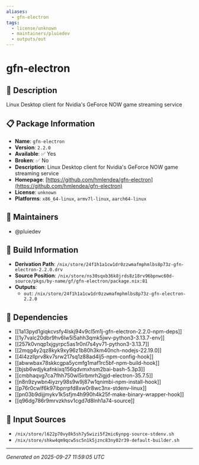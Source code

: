 ```yaml
---
aliases:
  - gfn-electron
tags:
  - license/unknown
  - maintainers/pluiedev
  - outputs/out
---
```


# gfn-electron

## 📝 Description

Linux Desktop client for Nvidia's GeForce NOW game streaming service

## 📋 Package Information

- **Name**: `gfn-electron`
- **Version**: `2.2.0`
- **Available**: ✅ Yes
- **Broken**: ✅ No
- **Description**: Linux Desktop client for Nvidia's GeForce NOW game streaming service
- **Homepage**: [https://github.com/hmlendea/gfn-electron](https://github.com/hmlendea/gfn-electron)
- **License**: `unknown`
- **Platforms**: `x86_64-linux`, `armv7l-linux`, `aarch64-linux`
## 👥 Maintainers

- @pluiedev


## 🔧 Build Information

- **Derivation Path**: `/nix/store/24f1h1a1cw1dr0zzwmafmphmlbs8p73z-gfn-electron-2.2.0.drv`
- **Source Position**: `/nix/store/ns30sqxb36k8jrds8z18rv96bpnwc60d-source/pkgs/by-name/gf/gfn-electron/package.nix:81`
- **Outputs**:
  - `out`:  `/nix/store/24f1h1a1cw1dr0zzwmafmphmlbs8p73z-gfn-electron-2.2.0`

## 🔗 Dependencies

- [[1a13pyd1giqkcvsfy4lskj94v9cl5m1j-gfn-electron-2.2.0-npm-deps]]
- [[1y7valc20dbr9hv6lw5l5ahh3qmk5jwv-python3-3.13.7-env]]
- [[257k0vnqp1xjgyrpc5as1r0nl7s4yv71-python3-3.13.7]]
- [[2mqg4y2qz8kyk9xy96z1b80h3km40nch-nodejs-22.19.0]]
- [[4l4zzllprv8kv7srw217sq1z88ad4lj5-npm-config-hook]]
- [[abwwbax78skkcgpa5ycmfg1maf1rc5bf-npm-build-hook]]
- [[bjsb6wdjykafnkixq156qdvmxhsm2bai-bash-5.3p3]]
- [[cmbhaqvg7ca7fhh750wl5irbmrh2igjd-electron-35.7.5]]
- [[n8n9zywbn4iyzry98s9w9j87w1qnimbi-npm-install-hook]]
- [[p76r0cwlf6k97ibprrpfd8xw0r8wc3nx-stdenv-linux]]
- [[pn03b9dijjmykv1k5sfjm4h990h4k25f-make-binary-wrapper-hook]]
- [[q96dg786r9mrvzkhsv1cgd7d8lnh1a74-source]]

## 📁 Input Sources

- `/nix/store/l622p70vy8k5sh7y5wizi5f2mic6ynpg-source-stdenv.sh`
- `/nix/store/shkw4qm9qcw5sc5n1k5jznc83ny02r39-default-builder.sh`

---
*Generated on 2025-09-27 11:59:05 UTC*
